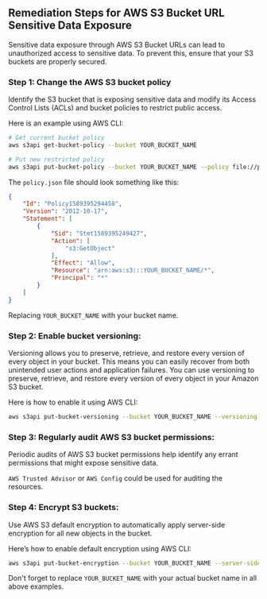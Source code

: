 

## Remediation Steps for AWS S3 Bucket URL Sensitive Data Exposure

Sensitive data exposure through AWS S3 Bucket URLs can lead to unauthorized access to sensitive data. To prevent this, ensure that your S3 buckets are properly secured.

### Step 1: Change the AWS S3 bucket policy
Identify the S3 bucket that is exposing sensitive data and modify its Access Control Lists (ACLs) and bucket policies to restrict public access.

Here is an example using AWS CLI:

```bash
# Get current bucket policy
aws s3api get-bucket-policy --bucket YOUR_BUCKET_NAME

# Put new restricted policy
aws s3api put-bucket-policy --bucket YOUR_BUCKET_NAME --policy file://policy.json
```
The `policy.json` file should look something like this:

```json
{
    "Id": "Policy1589395294458",
    "Version": "2012-10-17",
    "Statement": [
        {
            "Sid": "Stmt1589395249427",
            "Action": [
                "s3:GetObject"
            ],
            "Effect": "Allow",
            "Resource": "arn:aws:s3:::YOUR_BUCKET_NAME/*",
            "Principal": "*"
        }
    ]
}
```
Replacing `YOUR_BUCKET_NAME` with your bucket name.

### Step 2: Enable bucket versioning:

Versioning allows you to preserve, retrieve, and restore every version of every object in your bucket. This means you can easily recover from both unintended user actions and application failures. You can use versioning to preserve, retrieve, and restore every version of every object in your Amazon S3 bucket.

Here is how to enable it using AWS CLI:

```bash
aws s3api put-bucket-versioning --bucket YOUR_BUCKET_NAME --versioning-configuration Status=Enabled
```

### Step 3: Regularly audit AWS S3 bucket permissions:

Periodic audits of AWS S3 bucket permissions help identify any errant permissions that might expose sensitive data.

`AWS Trusted Advisor` or `AWS Config` could be used for auditing the resources.

### Step 4: Encrypt S3 buckets:

Use AWS S3 default encryption to automatically apply server-side encryption for all new objects in the bucket.

Here’s how to enable default encryption using AWS CLI:

```bash
aws s3api put-bucket-encryption --bucket YOUR_BUCKET_NAME --server-side-encryption-configuration '{"Rules": [{"ApplyServerSideEncryptionByDefault": {"SSEAlgorithm": "AES256"}}]}'
```

Don't forget to replace `YOUR_BUCKET_NAME` with your actual bucket name in all above examples.
